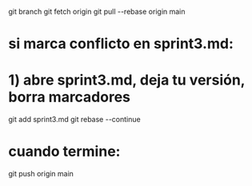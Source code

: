 git branch
git fetch origin
git pull --rebase origin main

# si marca conflicto en sprint3.md:
#   1) abre sprint3.md, deja tu versión, borra marcadores
git add sprint3.md
git rebase --continue

# cuando termine:
git push origin main


